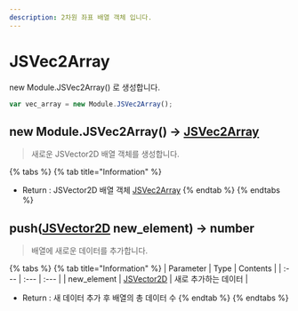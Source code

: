 ```yaml
---
description: 2차원 좌표 배열 객체 입니다.
---
```


# JSVec2Array

new Module.JSVec2Array\(\) 로 생성합니다.

```javascript
var vec_array = new Module.JSVec2Array();
```

## new Module.JSVec2Array\(\) → [JSVec2Array](jsvector2d.md)

> 새로운 JSVector2D 배열 객체를 생성합니다.

{% tabs %}
{% tab title="Information" %}
* Return : JSVector2D 배열 객체 [JSVec2Array](jsvector2d.md)
{% endtab %}
{% endtabs %}

## push\([JSVector2D](jsvector2d.md) new\_element\) → number

> 배열에 새로운 데이터를 추가합니다.

{% tabs %}
{% tab title="Information" %}
| Parameter | Type | Contents |
| :--- | :--- | :--- |
| new\_element | [JSVector2D](jsvector2d.md) | 새로 추가하는 데이터 |

* Return : 새 데이터 추가 후 배열의 총 데이터 수
{% endtab %}
{% endtabs %}

